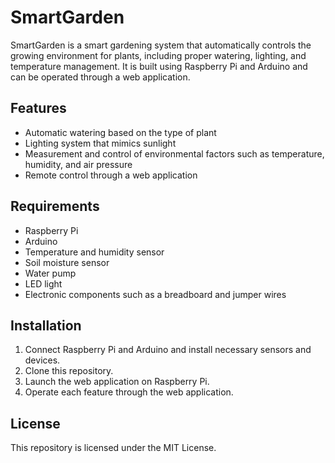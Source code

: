 # SmartGarden

SmartGarden is a smart gardening system that automatically controls the growing environment for plants, including proper watering, lighting, and temperature management. It is built using Raspberry Pi and Arduino and can be operated through a web application.

## Features
- Automatic watering based on the type of plant
- Lighting system that mimics sunlight
- Measurement and control of environmental factors such as temperature, humidity, and air pressure
- Remote control through a web application

## Requirements
- Raspberry Pi
- Arduino
- Temperature and humidity sensor
- Soil moisture sensor
- Water pump
- LED light
- Electronic components such as a breadboard and jumper wires

## Installation
1. Connect Raspberry Pi and Arduino and install necessary sensors and devices.
1. Clone this repository.
1. Launch the web application on Raspberry Pi.
1. Operate each feature through the web application.

## License
This repository is licensed under the MIT License.
